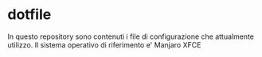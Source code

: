# dotfile
In questo repository sono contenuti i file di configurazione che attualmente utilizzo.
Il sistema operativo di riferimento e' Manjaro XFCE
